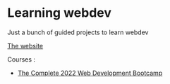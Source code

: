 # Learning webdev

Just a bunch of guided projects to learn webdev

 [The website]([http://webdev_learning.io/main.html)

Courses :
* [The Complete 2022 Web Development Bootcamp](https://www.udemy.com/course/the-complete-web-development-bootcamp/)
